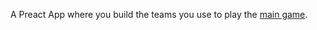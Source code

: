 A Preact App where you build the teams you use to play the [main game](https://github.com/mk360/feh/tree/integration).

